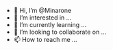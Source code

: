 - 👋 Hi, I’m @Minarone
- 👀 I’m interested in ...
- 🌱 I’m currently learning ...
- 💞️ I’m looking to collaborate on ...
- 📫 How to reach me ...

<!---
Minarone/Minarone is a ✨ special ✨ repository because its `README.md` (this file) appears on your GitHub profile.
You can click the Preview link to take a look at your changes.
--->
